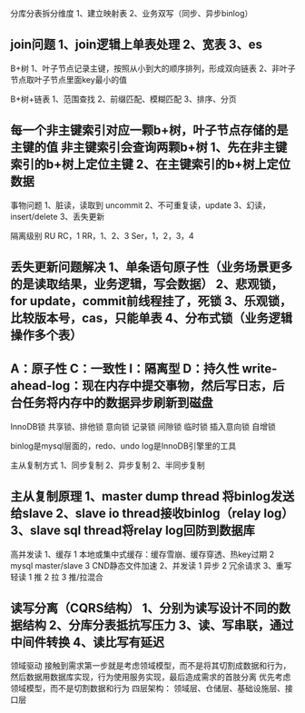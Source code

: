 分库分表拆分维度
1、建立映射表
2、业务双写（同步、异步binlog）

join问题
1、join逻辑上单表处理
2、宽表
3、es
------------------

B+树
1、叶子节点记录主键，按照从小到大的顺序排列，形成双向链表
2、非叶子节点取叶子节点里面key最小的值

B+树+链表
1、范围查找
2、前缀匹配、模糊匹配
3、排序、分页

每一个非主键索引对应一颗b+树，叶子节点存储的是主键的值
非主键索引会查询两颗b+树
    1、先在非主键索引的b+树上定位主键
    2、在主键索引的b+树上定位数据
-------------------

事物问题
1、脏读，读取到 uncommit
2、不可重复读，update
3、幻读，insert/delete
3、丢失更新

隔离级别
RU
RC，1
RR，1、2、3
Ser，1，2，3，4

丢失更新问题解决
1、单条语句原子性（业务场景更多的是读取结果，业务逻辑，写会数据）
2、悲观锁，for update，commit前线程挂了，死锁
3、乐观锁，比较版本号，cas，只能单表
4、分布式锁（业务逻辑操作多个表）
--------------------

A：原子性
C：一致性
I：隔离型
D：持久性
    write-ahead-log：现在内存中提交事物，然后写日志，后台任务将内存中的数据异步刷新到磁盘
----------------------

InnoDB锁
共享锁、排他锁
意向锁
记录锁
间隙锁
临时锁
插入意向锁
自增锁

binlog是mysql层面的，redo、undo log是InnoDB引擎里的工具

主从复制方式
1、同步复制
2、异步复制
2、半同步复制

主从复制原理
1、master dump thread 将binlog发送给slave
2、slave io thread接收binlog（relay log）
3、slave sql thread将relay log回防到数据库
------------------------

高并发读
1、缓存
    1 本地或集中式缓存：缓存雪崩、缓存穿透、热key过期
    2 mysql master/slave
    3 CND静态文件加速
2、并发读
    1 异步
    2 冗余请求
3、重写轻读
    1 推
    2 拉
    3 推/拉混合

读写分离（CQRS结构）
1、分别为读写设计不同的数据结构
2、分库分表抵抗写压力
3、读、写串联，通过中间件转换
4、读比写有延迟
------------------------

领域驱动
接触到需求第一步就是考虑领域模型，而不是将其切割成数据和行为，然后数据用数据库实现，行为使用服务实现，最后造成需求的首肢分离
优先考虑领域模型，而不是切割数据和行为
四层架构：
    领域层、仓储层、基础设施层、接口层